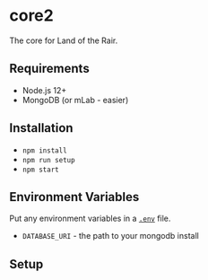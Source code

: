 # core2
The core for Land of the Rair.

## Requirements

* Node.js 12+
* MongoDB (or mLab - easier)

## Installation

* `npm install`
* `npm run setup`
* `npm start`

## Environment Variables

Put any environment variables in a [`.env`](https://github.com/motdotla/dotenv) file.

* `DATABASE_URI` - the path to your mongodb install

## Setup